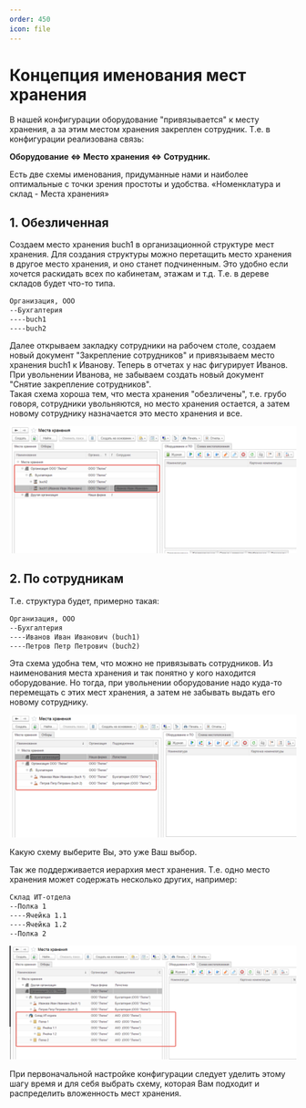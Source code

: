 ```yaml
---
order: 450
icon: file
---
```



# Концепция именования мест хранения

В нашей конфигурации оборудование "привязывается" к месту хранения, а за этим местом хранения закреплен сотрудник. Т.е. в конфигурации реализована связь:

**Оборудование ⇔ Место хранения ⇔ Сотрудник.**

Есть две схемы именования, придуманные нами и наиболее оптимальные с точки зрения простоты и удобства.
«Номенклатура и склад - Места хранения»

## 1. Обезличенная

Создаем место хранения buch1 в организационной структуре мест хранения. Для создания структуры можно перетащить место хранения в другое место хранения, и оно станет подчиненным. Это удобно если хочется раскидать всех по кабинетам, этажам и т.д.
Т.е. в дереве складов будет что-то типа.


```
Организация, ООО
--Бухгалтерия
----buch1
----buch2
```

Далее открываем закладку сотрудники на рабочем столе, создаем новый документ "Закрепление сотрудников" и привязываем место хранения buch1 к Иванову. Теперь в отчетах у нас фигурирует Иванов.  
При увольнении Иванова, не забываем создать новый документ "Снятие закрепление сотрудников".  
Такая схема хороша тем, что места хранения "обезличены", т.е. грубо говоря, сотрудники увольняются, но место хранения остается, а затем новому сотруднику назначается это место хранения и все.

![01_КонцепцияИменования](static/01_КонцепцияИменования.png)

## 2. По сотрудникам

Т.е. структура будет, примерно такая:


```
Организация, ООО
--Бухгалтерия
----Иванов Иван Иванович (buch1)
----Петров Петр Петрович (buch2)
```

Эта схема удобна тем, что можно не привязывать сотрудников. Из наименования места хранения и так понятно у кого находится оборудование. Но тогда, при увольнении оборудование надо куда-то перемещать с этих мест хранения, а затем не забывать выдать его новому сотруднику.

![02_КонцепцияИменования](static/02_КонцепцияИменования.png)

Какую схему выберите Вы, это уже Ваш выбор.

Так же поддерживается иерархия мест хранения. Т.е. одно место хранения может содержать несколько других, например:


```
Склад ИТ-отдела
--Полка 1
----Ячейка 1.1
----Ячейка 1.2
--Полка 2
```

![03_КонцепцияИменования](static/03_КонцепцияИменования.png)

При первоначальной настройке конфигурации следует уделить этому шагу время и для себя выбрать схему, которая Вам подходит и распределить вложенность мест хранения.
